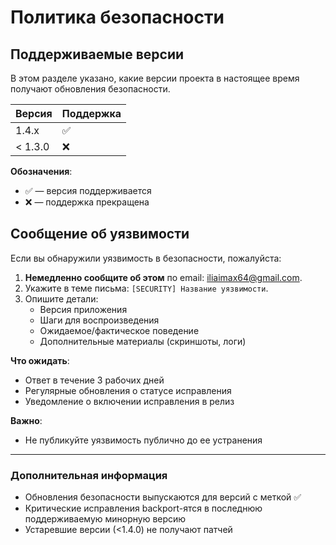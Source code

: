 # Политика безопасности

## Поддерживаемые версии

В этом разделе указано, какие версии проекта в настоящее время получают обновления безопасности.

| Версия | Поддержка          |
| ------ | ------------------ |
| 1.4.x  | :white_check_mark: |
| < 1.3.0  | :x:                |

**Обозначения**:
- :white_check_mark: — версия поддерживается
- :x: — поддержка прекращена

## Сообщение об уязвимости

Если вы обнаружили уязвимость в безопасности, пожалуйста:
1. **Немедленно сообщите об этом** по email: [iliaimax64@gmail.com](mailto:iliaimax64@gmail.com).
2. Укажите в теме письма: `[SECURITY] Название уязвимости`.
3. Опишите детали: 
   - Версия приложения
   - Шаги для воспроизведения
   - Ожидаемое/фактическое поведение
   - Дополнительные материалы (скриншоты, логи)

**Что ожидать**:
- Ответ в течение 3 рабочих дней
- Регулярные обновления о статусе исправления
- Уведомление о включении исправления в релиз

**Важно**:
- Не публикуйте уязвимость публично до ее устранения

---

### Дополнительная информация
- Обновления безопасности выпускаются для версий с меткой :white_check_mark:
- Критические исправления backport-ятся в последнюю поддерживаемую минорную версию
- Устаревшие версии (<1.4.0) не получают патчей
